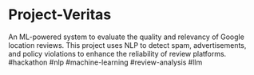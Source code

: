 # Project-Veritas
An ML-powered system to evaluate the quality and relevancy of Google location reviews. This project uses NLP to detect spam, advertisements, and policy violations to enhance the reliability of review platforms. #hackathon #nlp #machine-learning #review-analysis #llm
